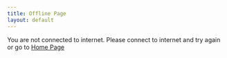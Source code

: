 ```yaml
---
title: Offline Page
layout: default
---
```


<p class="container"><span class="card card-body">You are not connected to internet. Please connect to internet and try again or go to <a href="{{ site.url }}/" class="btn btn-primary btn-md rounded-pill">Home Page</a></span></p>